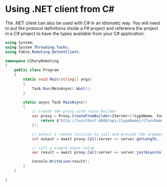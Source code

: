 # Using .NET client from C#

The .NET client can also be used with C# in an idiomatic way. You will need to put the protocol definitions inside a F# project and reference the project in a C# project to have the types available from your C# application:
```cs
using System;
using System.Threading.Tasks;  
using Fable.Remoting.DotnetClient;

namespace CSharpRemoting 
{
    public class Program
    {
        static void Main(string[] args)
        {
            Task.Run(MainAsync).Wait();
        }

        static async Task MainAsync()
        {
            // create the proxy with route builder
            var proxy = Proxy.CreateFromBuilder<IServer>((typeName, funcName) => {
                return $"http://localhost:8080/api/{typeName}/{funcName}";
            });

            // Select a remote function to call and provide the arguments
            int output = await proxy.Call(server => server.getLength, "input string");

            // call a simple async value
            var result = await proxy.Call(server => server.justAsyncValue); 

            Console.WriteLine(result);
        }
    }

}
```

